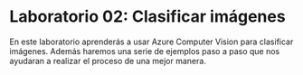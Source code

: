 # Laboratorio 02: Clasificar imágenes

En este laboratorio aprenderás a usar Azure Computer Vision para clasificar imágenes.
Además haremos una serie de ejemplos paso a paso que nos ayudaran a realizar el proceso de una mejor manera.
